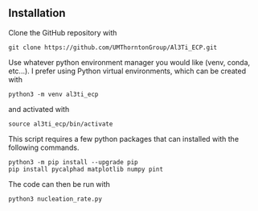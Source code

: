 ## Installation
Clone the GitHub repository with
```
git clone https://github.com/UMThorntonGroup/Al3Ti_ECP.git
```
Use whatever python environment manager you would like (venv, conda, etc...). I prefer using Python virtual environments, which can be created with
```
python3 -m venv al3ti_ecp
```
and activated with
```
source al3ti_ecp/bin/activate
```
This script requires a few python packages that can installed with the following commands.
```
python3 -m pip install --upgrade pip
pip install pycalphad matplotlib numpy pint
```
The code can then be run with
```
python3 nucleation_rate.py
```
